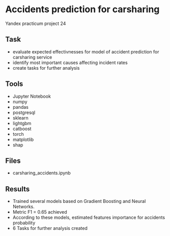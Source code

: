 #   Accidents prediction for carsharing
 Yandex practicum project 24
 
## Task
- evaluate expected effectivnesses for model of accident prediction for carsharing service
- identify most important causes affecting incident rates
- create tasks for further analysis


## Tools
- Jupyter Notebook
- numpy
- pandas
- postgresql
- sklearn
- lightgbm
- catboost
- torch
- matplotlib
- shap


## Files
- carsharing_accidents.ipynb


## Results
- Trained several models based on Gradient Boosting and Neural Networks.
- Metric F1 = 0.65 achieved  
- According to these models, estimated features importance  for accidents probability  
- 6 Tasks for further analysis created
 
